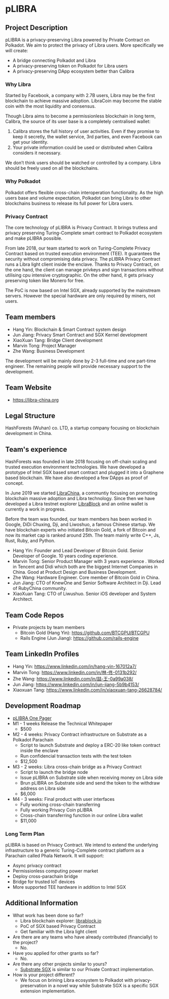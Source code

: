 # pLIBRA

## Project Description
pLIBRA is a privacy-preserving Libra powered by Private Contract on Polkadot. We aim to protect the privacy of Libra users. More specifically we will create:

- A bridge connecting Polkadot and Libra
- A privacy-preserving token on Polkadot for Libra users
- A privacy-preserving DApp ecosystem better than Calibra

### Why Libra

Started by Facebook, a company with 2.7B users, Libra may be the first blockchain to achieve massive adoption. LibraCoin may become the stable coin with the most liquidity and consensus.

Though Libra aims to become a permissionless blockchain in long term, Calibra, the source of its user base is a completely centralised wallet:

1. Calibra stores the full history of user activities. Even if they promise to keep it secretly, the wallet service, 3rd parties, and even Facebook can get your identity.
2. Your private information could be used or distributed when Calibra considers it necessary.

We don’t think users should be watched or controlled by a company. Libra should be freely used on all the blockchains.

### Why Polkadot

Polkadot offers flexible cross-chain interoperation functionality. As the high users base and volume expectation, Polkadot can bring Libra to other blockchains business to release its full power for Libra users.

### Privacy Contract

The core technology of pLIBRA is Privacy Contract. It brings trutless and privacy preserving Turing-Complete smart contract to Polkadot ecosystem and make pLIBRA possible.

From late 2018, our team started to work on Turing-Complete Privacy Contract based on trusted execution environment (TEE). It guarantees the security without compromising data privacy. The pLIBRA Privacy Contract runs a Libra light client inside the enclave. Thanks to Privacy Contract, on the one hand, the client can manage privkeys and sign transactions without utilising cpu intensive cryptographic. On the other hand, it gets privacy preserving token like Monero for free.

The PoC is now based on Intel SGX, already supported by the mainstream servers. However the special hardware are only required by miners, not users.

## Team members
* Hang Yin: Blockchain & Smart Contract system design
* Jun Jiang: Privacy Smart Contract and SGX Kernel development
* XiaoXuan Tang: Bridge Client development
* Marvin Tong: Project Manager
* Zhe Wang: Business Development

The development will be mainly done by 2-3 full-time and one part-time engineer. The remaining people will provide necessary support to the development.

## Team Website	
* https://libra-china.org

## Legal Structure 
HashForests (Wuhan) co. LTD, a startup company focusing on blockchain development in China.

## Team's experience

HashForests was founded in late 2018 focusing on off-chain scaling and trusted execution environment technologies. We have developed a prototype of Intel SGX based smart contract and plugged it into a Graphene based blockchain. We have also developed a few DApps as proof of concept.

In June 2019 we started [LibraChina](https://libra-china.org), a communtiy focusing on promoting blockchain massive adoption and Libra technology. Since then we have developed a Libra testnet explorer [LibraBlock](https://librablock.io) and an online wallet is currently a work in progress.

Before the team was founded, our team members has been worked in Google, DiDi Chuxing, Dji, and Liwoshuo, a famous Chinese startup. We have blockchain experts who initiated Bitcoin Gold, a fork of Bitcoin and now its market cap is ranked around 25th. The team mainly write C++, Js, Rust, Ruby, and Python.

* Hang Yin: Founder and Lead Developer of Bitcoin Gold. Senior Developer of Google. 10 years coding experience.
* Marvin Tong: Senior Product Manager with 3 years experience . Worked in Tencent and Didi which both are the biggest Internet Companies in China. Good at Product Design and Business Development.
* Zhe Wang: Hardware Engineer. Core member of Bitcoin Gold in China.
* Jun Jiang: CTO of KnewOne and Senior Software Architect in Dji. Lead of RubyChina community.
* XiaoXuan Tang: CTO of Liwushuo. Senior iOS developer and System Architect.


## Team Code Repos

- Private projects by team members
  - Bitcoin Gold (Hang Yin): https://github.com/BTCGPU/BTCGPU
  - Rails Engine (Jun Jiang): https://github.com/rails-engine

## Team LinkedIn Profiles
* Hang Yin: https://www.linkedin.com/in/hang-yin-167012a7/
* Marvin Tong: https://www.linkedin.com/in/林-佟-0131b292/
* Zhe Wang: https://www.linkedin.com/in/喆-王-0a99a038/
* Jun Jiang: https://www.linkedin.com/in/jun-jiang-5b9b4153/
* Xiaoxuan Tang: https://www.linkedin.com/in/xiaoxuan-tang-26628784/

## Development Roadmap

- [pLIBRA One Pager](https://docs.google.com/document/d/e/2PACX-1vRpkf-xvEwDSglNHMKI2J8qC7F4JiB7kLv5kOwO_mJzg-bYRL545_3JxWaM-0rCX_iyHDb68zk3Sw75/pub)
- M1 - 1 weeks Release the Technical Whitepaper
  - $500
- M2 - 4 weeks: Privacy Contract infrastructure on Substrate as a Polkadot Parachain
  - Script to launch Substrate and deploy a ERC-20 like token contract inside the enclave
  - Run confidencial transaction tests with the test token
  - $12,500
- M3 - 2 weeks: Libra cross-chain bridge as a Privacy Contract
  - Script to launch the bridge node
  - Issue pLIBRA on Substrate side when receiving money on Libra side
  - Brun pLIBRA on Substrate side and send the token to the withdraw address on Libra side
  - $6,000
- M4 - 3 weeks: Final product with user interfaces
  - Fully working cross-chain transferring
  - Fully working Privacy Coin pLIBRA
  - Cross-chain transferring function in our online Libra wallet
  - $11,000

### Long Term Plan
pLIBRA is based on Privacy Contract. We intend to extend the underlying infrastructure to a generic Turing-Complete contract platform as a Parachain called Phala Network. It will support:

- Async privacy contract
- Permissionless computing power market
- Deploy cross-parachain bridge
- Bridge for trusted IoT devices
- More supported TEE hardware in addition to Intel SGX


## Additional Information

* What work has been done so far?
  * Libra blockchain explorer: [librablock.io](https://librablock.io)
  * PoC of SGX based Privacy Contract
  * Get familiar with the Libra light client
* Are there are any teams who have already contributed (financially) to the project?
  * No.
* Have you applied for other grants so far?
  * No.
* Are there any other projects similar to yours?
  * [Substrate SGX](https://github.com/libra-china-org/Web3-collaboration/blob/master/grants/speculative/substrate_sgx_proposal.md) is similar to our Private Contract implementation.
* How is your project different?
  * We focus on brining Libra ecosystem to Polkadot with privacy-preservation in a novel way while Substrate SGX is a specific SGX extension implementation.
